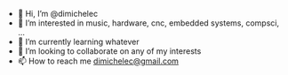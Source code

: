 - 👋 Hi, I’m @dimichelec
- 👀 I’m interested in music, hardware, cnc, embedded systems, compsci, ...
- 🌱 I’m currently learning whatever
- 💞️ I’m looking to collaborate on any of my interests
- 📫 How to reach me dimichelec@gmail.com

<!---
dimichelec/dimichelec is a ✨ special ✨ repository because its `README.md` (this file) appears on your GitHub profile.
You can click the Preview link to take a look at your changes.
--->
